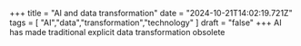 +++ 
  title = "AI and data transformation"
  date = "2024-10-21T14:02:19.721Z"
  tags = [ "AI","data","transformation","technology" ]
  draft = "false"
+++
AI has made traditional explicit data transformation obsolete
  

